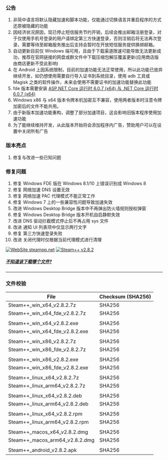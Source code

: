 ### 公告
1. 非简中语言将默认隐藏加速和脚本功能，仅能通过切换语言并重启程序的方式还原被隐藏的功能
2. 因经济状况原因，现已停止短信服务节约开销，后续会推出邮箱注册登录，对于仅使用手机号登录的用户请绑定第三方快速登录，否则注销后将无法再次登录，需要等待至邮箱服务推出后支持会暂时在开放短信服务提供换绑邮箱。
3. 自动更新目前仅 Windows 端可用，且由于下载渠道限速可能导致无法更新成功，推荐在官网链接的网盘或群文件中下载压缩包解压覆盖更新(应用商店版由商店更新不受此影响)
4. 在 Android 上因系统限制，目前的加速功能无法正常使用，所以此功能已放弃继续开发，如仍想使用需要自行导入证书到系统目录，使用 adb 工具或 Magisk 之类的软件操作，未来会使用不需要证书的加速功能替换此功能
5. fde 版本需要安装 [ASP.NET Core 运行时 6.0.7 (x64) 与 .NET Core 运行时 6.0.7 (x64)](https://dotnet.microsoft.com/zh-cn/download/dotnet/6.0)
6. Windows x86 与 x64 版本令牌本机加密互不兼容，使用两者版本时注意令牌加密后的文件不能共用。
7. 由于新版本加速功能重构，调整了部分加速项目，这会影响旧版本程序使用加速功能
8. 为了能继续维持开发，从此版本开始将会添加程序内广告，赞助用户可以在设置中关闭所有广告

### 版本亮点
1. 修复与改进一些已知问题

### 修复问题
1. 修复 Windows FDE 版在 Windows 8.1/10 上错误识别成 Windows 8
2. 修复 网络加速 DNS 设置无效
3. 修复 网络加速 PAC 代理模式不能正常工作
4. 修复 Windows 7 上的一些兼容性问题导致加速失效
5. 改进 Windows Desktop Bridge 版本中不再弹出防火墙规则授权弹窗
6. 修复 Windows Desktop Bridge 版本开机自启静默失效
7. 改进 DNS 驱动拦截模式停止后不再占用 sys 文件
8. 改进 通知 UI 列表项中仅显示两行文字
9. 修复 第三方快速登录失败
10. 改进 关闭代理时仅根据当前代理模式进行清理

<!--

### 已知问题
- 除 Windows 之外的平台此软件自动更新尚不可用
- Desktop 
	- macOS
		- [尚未公证](https://support.apple.com/zh-cn/guide/mac-help/mh40616/10.15/mac/10.15)，这会影响 macOS Catalina（版本 10.15）以上版本
	- Linux
		- 窗口弹出位置不正确
		- 鼠标指针浮动样式不正确
	- Windows
		- Windows 11 
			- 在 CPU 不受支持的 Win11 上无法启动，Windows 日志中显示 ```Failed to create CoreCLR, HRESULT: 0x80004005```
			- 仅 .NET 6.0 受此影响，在内部版本 22509 中修复，见 [issue](https://github.com/dotnet/core/issues/6733)
			- **解决方案：** 可尝试使用旧版本 例如 v2.3.0
		- Windows 7
			- 先决条件
				- 需要安装 Extended Security Update
			- 在不符合先决条件的情况下运行可能导致
				- 程序无法正常运行
					- **解决方案**
						- 使用 Windows Update 更新系统补丁
				- 运行程序时提示 计算机中丢失 api-ms-win-core-winrt-l1-1-0.dll
					- **解决方案**
						- 下载 api-ms-win-core-winrt-l1-1-0.dll 文件放入程序根目录(Steam++.exe 所在文件夹)
							- [从 Github 上直接下载](https://github.com/BeyondDimension/SteamTools/raw/develop/references/runtime.win7-x64.Microsoft.NETCore.Windows.ApiSets/api-ms-win-core-winrt-l1-1-0.dll)
							- [从 Gitee 上直接下载](https://gitee.com/rmbgame/SteamTools/raw/develop/references/runtime.win7-x64.Microsoft.NETCore.Windows.ApiSets/api-ms-win-core-winrt-l1-1-0.dll)
	- Android
		- 本地加速
			- 因 Android 7(Nougat API 24) 之后的版本不在信任用户证书，所以此功能已放弃继续开发，如仍想使用需要自行导入证书到系统目录，使用 adb 工具或 Magisk 之类的软件操作，未来会使用不需要证书的加速功能替换此功能

-->


[![WebSite steampp.net](https://img.shields.io/badge/WebSite-steampp.net-brightgreen.svg?style=flat-square&color=61dafb)](https://steampp.net)
[![Steam++ v2.8.2](https://img.shields.io/badge/Steam++-v2.8.2-brightgreen.svg?style=flat-square&color=512bd4)]()
  
  
##### [不知道该下载哪个文件?](./download-guide.md)
---

### 文件校验
|  File  | Checksum (SHA256)  |
|  ----  |  ----  |
| Steam++_win_x64_v2.8.2.7z  | SHA256 |
| Steam++_win_x64_fde_v2.8.2.7z  | SHA256 |
| | |
| Steam++_win_x64_v2.8.2.exe  | SHA256 |
| Steam++_win_x64_fde_v2.8.2.exe  | SHA256 |
| | |
| Steam++_win_x86_v2.8.2.7z  | SHA256 |
| Steam++_win_x86_fde_v2.8.2.7z  | SHA256 |
| | |
| Steam++_win_x86_v2.8.2.exe  | SHA256 |
| Steam++_win_x86_fde_v2.8.2.exe  | SHA256 |
| | |
| Steam++_linux_x64_v2.8.2.7z  | SHA256 |
| Steam++_linux_arm64_v2.8.2.7z  | SHA256 |
| | |
| Steam++_linux_x64_v2.8.2.deb  | SHA256 |
| Steam++_linux_arm64_v2.8.2.deb  | SHA256 |
| | |
| Steam++_linux_x64_v2.8.2.rpm  | SHA256 |
| Steam++_linux_arm64_v2.8.2.rpm  | SHA256 |
| | |
| Steam++_macos_x64_v2.8.2.dmg  | SHA256 |
| Steam++_macos_arm64_v2.8.2.dmg  | SHA256 |
| | |
| Steam++_android_v2.8.2.apk  | SHA256 |
